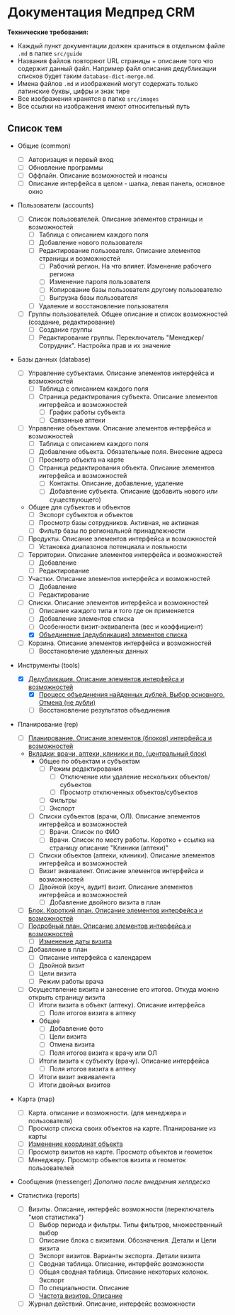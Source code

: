 # Документация Медпред CRM 

**Технические требования:**

- Каждый пункт документации должен храниться в отдельном файле `.md` в папке `src/guide`
- Названия файлов повторяют URL страницы + описание того что содержит данный файл. Например файл описания дедубликации списков будет таким `database-dict-merge.md`.
- Имена файлов `.md` и изображений могут содержать только латинские буквы, цифры и знак тире
- Все изображения хранятся в папке `src/images`
- Все ссылки на изображения имеют относительный путь

## Список тем

- Общие (common)

  - [ ] Авторизация и первый вход
  - [ ] Обновление программы
  - [ ] Оффлайн. Описание возможностей и нюансы
  - [ ] Описание интерфейса в целом - шапка, левая панель, основное окно

- Пользователи (accounts)

  - [ ] Список пользователей. Описание элементов страницы и возможностей
    - [ ] Таблица с описанием каждого поля
    - [ ] Добавление нового пользователя
    - [ ] Редактирование пользователя. Описание элементов страницы и возможностей
      - [ ] Рабочий регион. На что влияет. Изменение рабочего региона
      - [ ] Изменение пароля пользователя
      - [ ] Копирование базы пользователя другому пользователю
      - [ ] Выгрузка базы пользователя
    - [ ] Удаление и восстановление пользователя
  - [ ] Группы пользователей. Общее описание и список возможностей (создание, редактирование)
    - [ ] Создание группы
    - [ ] Редактирование группы. Переключатель "Менеджер/Сотрудник". Настройка прав и их значение

- Базы данных (database)
  - [ ] Управление субъектами. Описание элементов интерфейса и возможностей
    - [ ] Таблица с описанием каждого поля
    - [ ] Страница редактирования субъекта. Описание элементов интерфейса и возможностей
      - [ ] График работы субъекта
      - [ ] Связанные аптеки
  - [ ] Управление объектами. Описание элементов интерфейса и возможностей
    - [ ] Таблица с описанием каждого поля
    - [ ] Добавление объекта. Обязательные поля. Внесение адреса
    - [ ] Просмотр объекта на карте
    - [ ] Страница редактирования объекта. Описание элементов интерфейса и возможностей
      - [ ] Контакты. Описание, добавление, удаление
      - [ ] Добавление субъекта. Описание (добавить нового или существующего)
  - Общее для субъектов и объектов
    - [ ] Экспорт субъектов и объектов
    - [ ] Просмотр базы сотрудников. Активная, не активная
    - [ ] Фильтр базы по региональной принадлежности
  - [ ] Продукты. Описание элементов интерфейса и возможностей
    - [ ] Установка диапазонов потенциала и лояльности
  - [ ] Территории. Описание элементов интерфейса и возможностей
    - [ ] Добавление
    - [ ] Редактирование
  - [ ] Участки. Описание элементов интерфейса и возможностей
    - [ ] Добавление
    - [ ] Редактирование
  - [ ] Списки. Описание элементов интерфейса и возможностей
    - [ ] Описание каждого типа и того где он применяется
    - [ ] Добавление элементов списка
    - [ ] Особенности визит-эквивалента (вес и коэффициент)
    - [x] [Объединение (дедубликация) элементов списка](src/guide/database-dict-merge.md)
  - [ ] Корзина. Описание элементов интерфейса и возможностей
    - [ ] Восстановление удаленных данных

- Инструменты (tools)
  - [x] [Дедубликация. Описание элементов интерфейса и возможностей](src/guide/tools-deduplication.md)
    - [x] [Процесс объединения найденных дублей. Выбор основного. Отмена (не дубли)](src/guide/tools-deduplication-merge.md)
    - [ ] Восстановление результатов объединения

- Планирование (rep)
  - [ ] [Планирование. Описание элементов (блоков) интерфейса и возможностей](src/guide/rep-planning.md)
  - [Вкладки: врачи, аптеки, клиники и пр. (центральный блок)](src/guide/rep-planning-central-block.md)
    - Общее по объектам и субъектам
      - [ ] Режим редактирования
        - [ ] Отключение или удаление нескольких объектов/субъектов
        - [ ] Просмотр отключенных объектов/субъектов
      - [ ] Фильтры
      - [ ] Экспорт
    - [ ] Списки субъектов (врачи, ОЛ). Описание элементов интерфейса и возможностей
      - [ ] Врачи. Список по ФИО
      - [ ] Врачи. Список по месту работы. Коротко + ссылка на страницу описание "Клиники (аптеки)"
    - [ ] Списки объектов (аптеки, клиники). Описание элементов интерфейса и возможностей
    - [ ] Визит эквивалент. Описание элементов интерфейса и возможностей
    - [ ] Двойной (коуч, аудит) визит. Описание элементов интерфейса и возможностей
      - [ ] Добавление двойного визита в план
  - [ ] [Блок. Короткий план. Описание элементов интерфейса и возможностей](src/guide/rep-planning-short-plan.md)
  - [ ] [Подробный план. Описание элементов интерфейса и возможностей](src/guide/rep-planning-full-plan.md)
    - [ ] [Изменение даты визита](src/guide/rep-planning-full-plan-change-date.md)
  - [ ] Добавление в план
    - [ ] Описание интерфейса с календарем
    - [ ] Двойной визит
    - [ ] Цели визита
    - [ ] Режим работы врача
  - [ ] Осуществление визита и занесение его итогов. Откуда можно открыть страницу визита
    - [ ] Итоги визита в объект (аптеку). Описание интерфейса
      - [ ] Поля итогов визита в аптеку
    - Общее
      - [ ] Добавление фото
      - [ ] Цели визита
      - [ ] Отмена визита
      - [ ] Поля итогов визита к врачу или ОЛ
    - [ ] Итоги визита к субъекту (врачу). Описание интерфейса
      - [ ] Поля итогов визита в аптеку
    - [ ] Итоги визит эквивалента
    - [ ] Итоги двойных визитов

- Карта (map)
  - [ ] Карта. описание и возможности. (для менеджера и пользователя)
  - [ ] Просмотр списка своих объектов на карте. Планирование из карты
  - [ ] [Изменение координат объекта](src/guide/map-change-object-latlng.md)
  - [ ] Просмотр визитов на карте.  Просмотр объектов и геометок
  - [ ] Менеджеру. Просмотр объектов визита и геометок пользователей

- Сообщения (messenger) *Дополню после внедрения хелпдеска*

- Статистика (reports)
  - [ ] Визиты. Описание, интерфейс возможности (переключатель "моя статистика")
    - [ ] Выбор периода и фильтры. Типы фильтров, множественный выбор
    - [ ] Описание блока с визитами. Обозначения. Детали и Цели визита
    - [ ] Экспорт визитов. Варианты экспорта. Детали визита
    - [ ] Сводная таблица. Описание, интерфейс возможности
    - [ ] Общая сводная таблица. Описание некоторых колонок. Экспорт
    - [ ] По специальности. Описание
    - [ ] [Частота визитов. Описание](src/guide/reports-summary-frequency.md)
  - [ ] Журнал действий. Описание, интерфейс возможности
